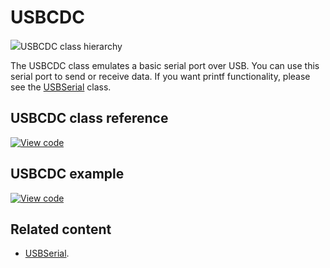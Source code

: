 # USBCDC

<span class="images">![](https://os.mbed.com/docs/mbed-os/v6.6/mbed-os-api-doxy/class_u_s_b_c_d_c.png)<span>USBCDC class hierarchy</span></span>

The USBCDC class emulates a basic serial port over USB. You can use this serial port to send or receive data. If you want printf functionality, please see the [USBSerial](../apis/usbserial.html) class.

## USBCDC class reference

[![View code](https://www.mbed.com/embed/?type=library)](https://os.mbed.com/docs/mbed-os/v6.6/mbed-os-api-doxy/class_u_s_b_c_d_c.html)

## USBCDC example

[![View code](https://www.mbed.com/embed/?url=https://github.com/ARMmbed/mbed-os-snippet-USBCDC/tree/v6.6)](https://github.com/ARMmbed/mbed-os-snippet-USBCDC/blob/v6.6/main.cpp)

## Related content

- [USBSerial](../apis/usbserial.html).
